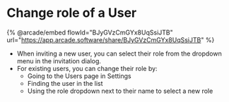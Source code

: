 # Change role of a User

{% @arcade/embed flowId="BJyGVzCmGYx8UqSsiJTB" url="https://app.arcade.software/share/BJyGVzCmGYx8UqSsiJTB" %}

* When inviting a new user, you can select their role from the dropdown menu in the invitation dialog.
* For existing users, you can change their role by:
  * Going to the Users page in Settings
  * Finding the user in the list
  * Using the role dropdown next to their name to select a new role
